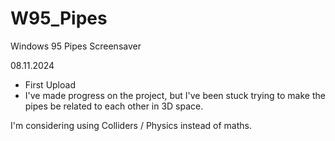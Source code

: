 # W95_Pipes
Windows 95 Pipes Screensaver

08.11.2024

- First Upload
- I've made progress on the project,
but I've been stuck trying to make the pipes
be related to each other in 3D space.

I'm considering using Colliders / Physics
instead of maths.
